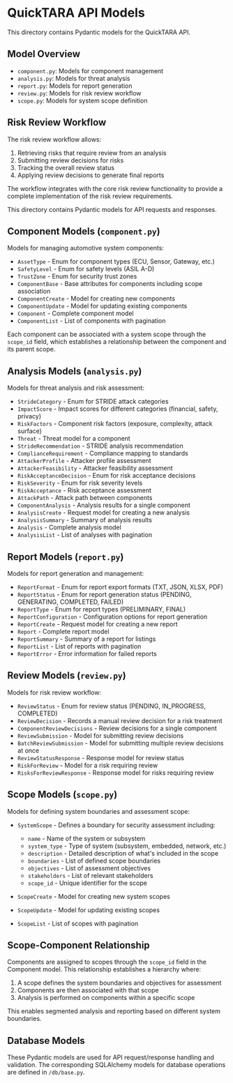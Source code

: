 # QuickTARA API Models

This directory contains Pydantic models for the QuickTARA API.

## Model Overview

- `component.py`: Models for component management
- `analysis.py`: Models for threat analysis
- `report.py`: Models for report generation
- `review.py`: Models for risk review workflow
- `scope.py`: Models for system scope definition

## Risk Review Workflow

The risk review workflow allows:

1. Retrieving risks that require review from an analysis
2. Submitting review decisions for risks
3. Tracking the overall review status
4. Applying review decisions to generate final reports

The workflow integrates with the core risk review functionality to provide a complete implementation of the risk review requirements.

This directory contains Pydantic models for API requests and responses.

## Component Models (`component.py`)

Models for managing automotive system components:

- `AssetType` - Enum for component types (ECU, Sensor, Gateway, etc.)
- `SafetyLevel` - Enum for safety levels (ASIL A-D)
- `TrustZone` - Enum for security trust zones
- `ComponentBase` - Base attributes for components including scope association
- `ComponentCreate` - Model for creating new components
- `ComponentUpdate` - Model for updating existing components
- `Component` - Complete component model
- `ComponentList` - List of components with pagination

Each component can be associated with a system scope through the `scope_id` field, which establishes a relationship between the component and its parent scope.

## Analysis Models (`analysis.py`)

Models for threat analysis and risk assessment:

- `StrideCategory` - Enum for STRIDE attack categories
- `ImpactScore` - Impact scores for different categories (financial, safety, privacy)
- `RiskFactors` - Component risk factors (exposure, complexity, attack surface)
- `Threat` - Threat model for a component
- `StrideRecommendation` - STRIDE analysis recommendation
- `ComplianceRequirement` - Compliance mapping to standards
- `AttackerProfile` - Attacker profile assessment
- `AttackerFeasibility` - Attacker feasibility assessment
- `RiskAcceptanceDecision` - Enum for risk acceptance decisions
- `RiskSeverity` - Enum for risk severity levels
- `RiskAcceptance` - Risk acceptance assessment
- `AttackPath` - Attack path between components
- `ComponentAnalysis` - Analysis results for a single component
- `AnalysisCreate` - Request model for creating a new analysis
- `AnalysisSummary` - Summary of analysis results
- `Analysis` - Complete analysis model
- `AnalysisList` - List of analyses with pagination

## Report Models (`report.py`)

Models for report generation and management:

- `ReportFormat` - Enum for report export formats (TXT, JSON, XLSX, PDF)
- `ReportStatus` - Enum for report generation status (PENDING, GENERATING, COMPLETED, FAILED)
- `ReportType` - Enum for report types (PRELIMINARY, FINAL)
- `ReportConfiguration` - Configuration options for report generation
- `ReportCreate` - Request model for creating a new report
- `Report` - Complete report model
- `ReportSummary` - Summary of a report for listings
- `ReportList` - List of reports with pagination
- `ReportError` - Error information for failed reports

## Review Models (`review.py`)

Models for risk review workflow:

- `ReviewStatus` - Enum for review status (PENDING, IN_PROGRESS, COMPLETED)
- `ReviewDecision` - Records a manual review decision for a risk treatment
- `ComponentReviewDecisions` - Review decisions for a single component
- `ReviewSubmission` - Model for submitting review decisions
- `BatchReviewSubmission` - Model for submitting multiple review decisions at once
- `ReviewStatusResponse` - Response model for review status
- `RiskForReview` - Model for a risk requiring review
- `RisksForReviewResponse` - Response model for risks requiring review

## Scope Models (`scope.py`)

Models for defining system boundaries and assessment scope:

- `SystemScope` - Defines a boundary for security assessment including:
  - `name` - Name of the system or subsystem
  - `system_type` - Type of system (subsystem, embedded, network, etc.)
  - `description` - Detailed description of what's included in the scope
  - `boundaries` - List of defined scope boundaries
  - `objectives` - List of assessment objectives
  - `stakeholders` - List of relevant stakeholders
  - `scope_id` - Unique identifier for the scope

- `ScopeCreate` - Model for creating new system scopes
- `ScopeUpdate` - Model for updating existing scopes
- `ScopeList` - List of scopes with pagination

## Scope-Component Relationship

Components are assigned to scopes through the `scope_id` field in the Component model. This relationship establishes a hierarchy where:

1. A scope defines the system boundaries and objectives for assessment
2. Components are then associated with that scope
3. Analysis is performed on components within a specific scope

This enables segmented analysis and reporting based on different system boundaries.

## Database Models

These Pydantic models are used for API request/response handling and validation. The corresponding SQLAlchemy models for database operations are defined in `/db/base.py`.
